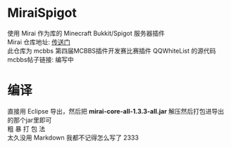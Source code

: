 # MiraiSpigot
使用 Mirai 作为库的 Minecraft Bukkit/Spigot 服务器插件  
Mirai 仓库地址: [传送门](https://github.com/mamoe/mirai)  
此仓库为 mcbbs 第四届MCBBS插件开发赛比赛插件 QQWhiteList 的源代码  
mcbbs帖子链接: 编写中
# 编译
直接用 Eclipse 导出，然后把 **mirai-core-all-1.3.3-all.jar** 解压然后打包进导出的那个jar里即可  
粗 暴 打 包 法  
太久没用 Markdown 我都不记得怎么写了 2333